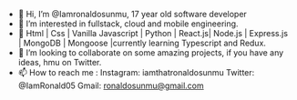 - 👋 Hi, I’m @Iamronaldosunmu, 17 year old software developer
- 👀 I’m interested in fullstack, cloud and mobile engineering. 
- 🌱 Html | Css | Vanilla Javascript | Python | React.js| Node.js | Express.js | MongoDB | Mongoose |currently learning Typescript and Redux. 
- 💞️ I’m looking to collaborate on some amazing projects, if you have any ideas, hmu on Twitter.
- 📫 How to reach me :
Instagram: iamthatronaldosunmu
Twitter: @IamRonald05
Gmail: ronaldosunmu@gmail.com

<!---
Iamronaldosunmu/Iamronaldosunmu is a ✨ special ✨ repository because its `README.md` (this file) appears on your GitHub profile.
You can click the Preview link to take a look at your changes.
--->
